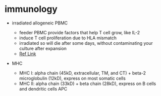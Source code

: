 # immunology
* irradiated allogeneic PBMC
  * feeder PBMC provide factors that help T cell grow, like IL-2
  * induce T cell proliferation due to HLA mismatch
  * irradiated so will die after some days, without contaminating your culture after expansion
  * [Ref Link](https://www.researchgate.net/post/Why_do_we_use_irradiated_PBMCs_to_feed_transduced_t_cells)
  
* MHC
  * MHC I: alpha chain (45kD, extracellular, TM, and CT) + beta-2 microglobulin (12kD), express on most somatic cells
  * MHC II: alpha chain (33kD) + beta chain (28kD), express on B cells and dendritic cells APC

